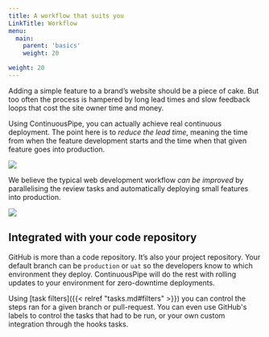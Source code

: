 ```yaml
---
title: A workflow that suits you
LinkTitle: Workflow
menu:
  main:
    parent: 'basics'
    weight: 20

weight: 20
---
```

Adding a simple feature to a brand’s website should be a piece of cake. But too often the process is hampered by long lead times and slow feedback loops that cost the site owner time and money.

Using ContinuousPipe, you can actually achieve real continuous deployment. The point here is to *reduce the lead time*, meaning the time from when the feature development starts and the time when that given feature goes into production.

![](/images/workflow-before.png)

We believe the typical web development workflow *can be improved* by parallelising the review tasks and automatically deploying small features into production.

![](/images/workflow-with-continuous-pipe.png)

## Integrated with your code repository

GitHub is more than a code repository. It’s also your project repository. Your default branch can be `production` or `uat` so the developers know to which environment they deploy. ContinuousPipe will do the rest with rolling updates to your environment for zero-downtime deployments.

Using [task filters]({{< relref "tasks.md#filters" >}}) you can control the steps ran for a given branch or pull-request. You can even use GitHub's labels to control the tasks that had to be run, or your own custom integration through the hooks tasks.
